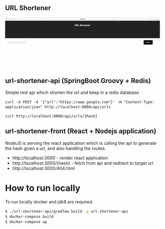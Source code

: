 ## URL Shortener

![Demo](https://github.com/denistiago/url-shortener/blob/master/demo.gif)


## url-shortener-api  (SpringBoot Groovy + Redis)

Simple rest api which shorten the url and keep in a redis database.

```shell 
curl -X POST -d '{"url":"https://www.google.com"}' -H "Content-Type: application/json" http://localhost:8080/api/urls
```

```shell 
curl http://localhost:8080/api/urls/{hash}
```

## url-shortener-front (React + Nodejs application)

NodeJS is serving the react application which is calling the api to generate the hash given a url, and also handling the routes.

* http://localhost:3000 - render react application
* http://localhost:3000/{hash} - fetch from api and redirect to target url 
* http://localhost:3000/404.html


# How to run locally

To run locally docker and jdk8 are required.

```sh
$ ./url-shortener-api/gradlew build -p url-shortener-api
$ docker-compose build
$ docker-compose up
```

